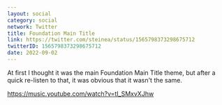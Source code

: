 ```yaml
---
layout: social
category: social
network: Twitter
title: Foundation Main Title
link: https://twitter.com/steinea/status/1565798373298675712
twitterID: 1565798373298675712
date: 2022-09-02
---
```


At first I thought it was the main Foundation Main Title theme, but after a quick re-listen to that, it was obvious that it wasn't the same.

<https://music.youtube.com/watch?v=tI_SMxvXJhw>
